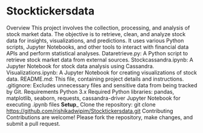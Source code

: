 # Stocktickersdata
Overview
This project involves the collection, processing, and analysis of stock market data. The objective is to retrieve, clean, and analyze stock data for insights, visualizations, and predictions. It uses various Python scripts, Jupyter Notebooks, and other tools to interact with financial data APIs and perform statistical analyses.
Dataretrieve.py: A Python script to retrieve stock market data from external sources.
Stockcassandra.ipynb: A Jupyter Notebook for stock data analysis using Cassandra.
Visualizations.ipynb: A Jupyter Notebook for creating visualizations of stock data.
README.md: This file, containing project details and instructions.
.gitignore: Excludes unnecessary files and sensitive data from being tracked by Git.
Requirements
Python 3.x
Required Python libraries: pandas, matplotlib, seaborn, requests, cassandra-driver
Jupyter Notebook for executing .ipynb files
**Setup**_
Clone the repository:
git clone https://github.com/rishikadwipim/Stocktickersdata.git
Contributing
Contributions are welcome! Please fork the repository, make changes, and submit a pull request.

